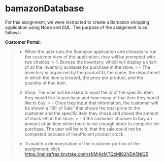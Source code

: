 # bamazonDatabase

For this assignment, we were instructed to create a Bamazon shopping application using Node and SQL. The purpose of the assignment is as follows:

**Customer Portal:**
   > * When the user runs the Bamazon application and chooses to run the customer view of the application, they will be prompted with two choices:
    > 1. Browse the inventory: which will display a chart of all the inventory available for purchase in the store. 
       > - The inventory is organized by the productID, the name, the department in which the item is located, the price per product, and the quantity of that item.
   > 2. Shop: The user will be asked to input the id of the specific item they would like to purchase and how many of that item they would like to buy.
    >   - Once they input that information, the customer will be shown a "Bill of Sale" that shows the total price to the customer and the specific item they chose and shows the amount of stock left in the store. 
     >  - If the customer chooses to buy an amount of an item when there is not enough stock to complete the purchase. The user will be told, that the sale could not be completed becuase of insufficient product stock. 

  > * To watch a demonstration of the customer portion of the assignment, click https://nelizafraz.tinytake.com/sf/MjAzMTQzMl82NDA5NjQ5
   

